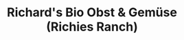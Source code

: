 ---
title: "Richard's Bio Obst & Gemüse (Richies Ranch)"
url: /lahnstein/richards-bio-obst-und-gemuese-richies-ranch/
shop: Supermarkt
---